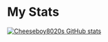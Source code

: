 # My Stats

[![Cheeseboy8020s GitHub stats](https://github-readme-stats.vercel.app/api?username=Cheeseboy8020)](https://github.com/anuraghazra/github-readme-stats)
